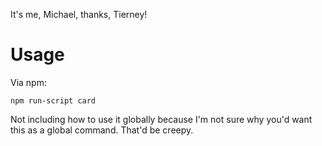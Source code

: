 It's me, Michael,
    thanks, Tierney!

# Usage
Via npm:
```
npm run-script card
```

Not including how to use it globally because I'm not sure why you'd want this as a global command. That'd be creepy.